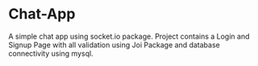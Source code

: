# Chat-App
A simple chat app using socket.io package.
Project contains a Login and Signup Page with all validation using Joi Package and database connectivity using mysql.
